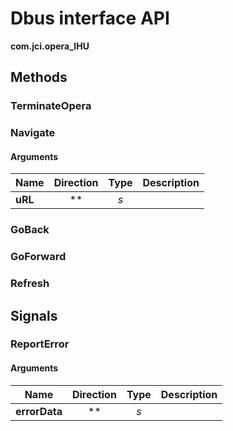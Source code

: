 
# Dbus interface API

**com.jci.opera_IHU**


## Methods

### TerminateOpera




### Navigate



#### Arguments

| Name | Direction | Type | Description |
| --- | :---: | :---: | --- |
| **uRL** | ** | *s* |  |


### GoBack




### GoForward




### Refresh





## Signals

### ReportError



#### Arguments

| Name | Direction | Type | Description |
| --- | :---: | :---: | --- |
| **errorData** | ** | *s* |  |

